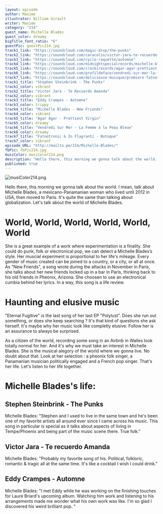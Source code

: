 ```yaml
---
layout: episode
author: Maxime
illustrator: William Girault
writer: Maxime
category: "214"
guest_name: Michelle Blades
guest_color: dreamy
bigTitle_font_ratio: "6"
guestPic: guestPic214.jpg
track1_link: "https://soundcloud.com/magic-drop/the-punks"
track2_link: "https://soundcloud.com/caracolin/victor-jara-te-recuerdo-amanda"
track3_link: "https://soundcloud.com/cyclo-raquette/automne"
track4_link: "https://soundcloud.com/midnightspecialrecords/michelle-blades-polylust-03-watch-me-stray-mstd"
track5_link: "https://soundcloud.com/crackirecords/agar-agar-prettiest-virgin"
track6_link: "https://soundcloud.com/profildeface/vendredi-sur-mer-la-femme-a-la-peau-bleue"
track7_link: "https://soundcloud.com/delicieuse-musique/premiere-fatnotronic-in-flagranti-botoque"
track1_title: "Stephen Steinbrink - The Punks"
track1_color: vibrant
track2_title: "Victor Jara - Te Recuerdo Amanda"
track2_color: vibrant
track3_title: "Eddy Crampes - Automne"
track3_color: trippy
track4_title: "Michelle Blades - New Friends"
track4_color: vibrant
track5_title: "Agar Agar - Prettiest Virgin"
track5_color: dreamy
track6_title: "Vendredi Sur Mer - La Femme à la Peau Bleue"
track6_color: dreamy
track7_title: "Fatnotronic & In Flagranti - Botoque"
track7_color: vibrant
episode_URL: "http://mailta.pe/214/Michelle-Blades/"
fbPic: fbPic214.jpg
musiColor: musiColor214.png
description: "Hello there, this morning we gonna talk about the world. I mean, talk about Michelle Blades, a mexicano-Panamanian woman who lived since 2012 in USA, then moved to Paris. It's quite the same than talking about globalization. Let's talk about the world of Michelle Blades."
published: true
---
```

![musiColor214.png]({{site.baseurl}}/img/musiColor214.png)
<p id="introduction"> Hello there, this morning we gonna talk about the world. I mean, talk about Michelle Blades, a mexicano-Panamanian woman who lived until 2012 in USA, then moved to Paris. It's quite the same than talking about globalization. Let's talk about the world of Michelle Blades. </p>

# World, World, World, World, World, World

She is a great example of a work where experimentation is a finality. She could do punk, folk or electronical pop, we can detect a Michelle Blades’s style. Her muscial experiment is proportional to her life's mileage. Every gender of music created can be joined to a country, or a city, or all at once. As "New Friends", a song wrote during the attacks in November in Paris, she talks about her new friends locked up in a bar in Paris, thinking back to his old friends in Pheonix, Arizona. She choosen to use an electronical cumbia behind her lyrics. In a way, this song is a life review. 

# Haunting and elusive music

"Eternal Fugitive" is the last song of her last EP "Polylust". Does she run out something, or does she keep searching ? It's that kind of questions she ask herself. It's maybe why her music look like completly elusive. Follow her is an assurance to always be surprised.

As a citizen of the world, recording some song in an Airbnb in Walles look totally normal for her. And it's why we must take an interest in Michelle Blades. She is the musical alegory of the world where we gonna live. No doubt about that. Look at her selection : a pheonix folk singer, a Panamanian musician politically engaged and a French pop singer. That's her life. Let's listen to her life together.  
 
# Michelle Blades's life:

## Stephen Steinbrink - The Punks

Michelle Blades: "Stephen and I used to live in the same town and he's been one of my favorite artists all around ever since I came across his music. This song in particular is special as it talks about aspects of living in Tempe/Phoenix and being part of the music scene there. True folk."

## Victor Jara - Te recuerdo Amanda

Michelle Blades: "Probably my favorite song of his. Political, folkloric, romantic & tragic all at the same time. It's like a cocktail I wish I could drink."

## Eddy Crampes - Automne

Michelle Blades: "I met Eddy while he was working on the finishing touches for Laure Briard's upcoming album. Watching him work and listening to his arrangements made me wonder what  his own work was like. I'm so glad I discovered his weird brilliant pop.  "
